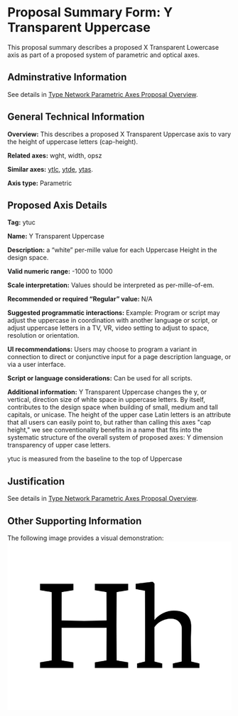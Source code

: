 # Proposal Summary Form: Y Transparent Uppercase

This proposal summary describes a proposed X Transparent Lowercase axis as part of
a proposed system of parametric and optical axes.

## Adminstrative Information

See details in [Type Network Parametric Axes Proposal Overview](Overview.md).

## General Technical Information

**Overview:** This describes a proposed X Transparent Uppercase axis to vary the
height of uppercase letters (cap-height).

**Related axes:** wght, width, opsz

**Similar axes:** [ytlc](ProposalSummary_ytlc.md), [ytde](ProposalSummary_ytde.md), [ytas](ProposalSummary_ytas.md).

**Axis type:** Parametric

## Proposed Axis Details

**Tag:** ytuc

**Name:** Y Transparent Uppercase

**Description:** a “white” per-mille value for each Uppercase Height in the design space.

**Valid numeric range:**  -1000 to 1000

**Scale interpretation:** Values should be interpreted as per-mille-of-em.

**Recommended or required “Regular” value:** N/A

**Suggested programmatic interactions:** Example: Program or script may adjust the uppercase
in coordination with another language or script, or adjust uppercase letters in a TV, VR, video
setting to adjust to space, resolution or orientation.  

**UI recommendations:** Users may choose to program a variant in connection to direct or
conjunctive input for a page description language, or via a user interface.

**Script or language considerations:** Can be used for all scripts.

**Additional information:** Y Transparent Uppercase changes the y, or vertical, direction size of
white space in uppercase letters. By itself, contributes to the design space when building of
small, medium and tall capitals, or unicase. The height of the upper case Latin letters is an
attribute that all users can easily point to, but rather than calling this axes "cap height,"
we see conventionality benefits in a name that fits into the systematic structure of the overall
system of proposed axes: Y dimension transparency of upper case letters.

ytuc is measured from the baseline to the top of Uppercase


## Justification

See details in [Type Network Parametric Axes Proposal Overview](Overview.md).

## Other Supporting Information

The following image provides a visual demonstration:
![Demonstration](demos/animation-ytuc.gif)
